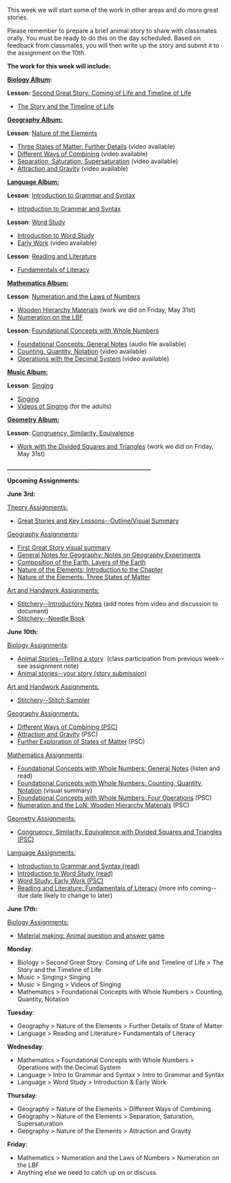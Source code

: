 
This week we will start some of the work in other areas and do more great stories.

Please remember to prepare a brief animal story to share with classmates orally. You must be ready to do this on the day scheduled. Based on feedback from classmates, you will then write up the story and submit it to the assignment on the 10th. 

**The work for this week will include:**

**[Biology Album](https://montessorinorthwest.populiweb.com/router/courseofferings/10738319/dashboard):**

**Lesson:** [Second Great Story: Coming of Life and Timeline of Life](https://montessorinorthwest.populiweb.com/router/courseofferings/10738319/lessons/12679924/pages/13277634/show)

- [The Story and the Timeline of Life](https://montessorinorthwest.populiweb.com/router/courseofferings/10738319/lessons/12679924/pages/13277634/show)

**[Geography Album:](https://montessorinorthwest.populiweb.com/router/courseofferings/10738320/lessons/index)**

**Lesson**: [Nature of the Elements](https://montessorinorthwest.populiweb.com/router/courseofferings/10738320/lessons/12679938/show)

- [Three States of Matter: Further Details](https://montessorinorthwest.populiweb.com/router/courseofferings/10738320/lessons/12679938/pages/13277695/show) (video available)
- [Different Ways of Combining](https://montessorinorthwest.populiweb.com/router/courseofferings/10738320/lessons/12679938/pages/13277696/show) (video available)
- [Separation, Saturation, Supersaturation](https://montessorinorthwest.populiweb.com/router/courseofferings/10738320/lessons/12679938/pages/13277697/show) (video available)
- [Attraction and Gravity](https://montessorinorthwest.populiweb.com/router/courseofferings/10738320/lessons/12679938/pages/13277698/show) (video available)

[**Language Album:**](https://montessorinorthwest.populiweb.com/router/courseofferings/10738323/show)

**Lesson**: [Introduction to Grammar and Syntax](https://montessorinorthwest.populiweb.com/router/courseofferings/10738323/lessons/12679987/show)

- [Introduction to Grammar and Syntax](https://montessorinorthwest.populiweb.com/router/courseofferings/10738323/lessons/12679987/show)

**Lesson**: [Word Study](https://montessorinorthwest.populiweb.com/router/courseofferings/10738323/lessons/12679986/show)

- [Introduction to Word Study](https://montessorinorthwest.populiweb.com/router/courseofferings/10738323/lessons/12679986/show)
- [Early Work](https://montessorinorthwest.populiweb.com/router/courseofferings/10738323/lessons/12679986/pages/13277862/show) (video available)

**Lesson**: [Reading and Literature](https://montessorinorthwest.populiweb.com/router/courseofferings/10738323/lessons/12679994/show)

- [Fundamentals of Literacy](https://montessorinorthwest.populiweb.com/router/courseofferings/10738323/lessons/12679994/show)

[**Mathematics Album:**](https://montessorinorthwest.populiweb.com/router/courseofferings/10738324/dashboard)

**Lesson**: [Numeration and the Laws of Numbers](https://montessorinorthwest.populiweb.com/router/courseofferings/10738324/lessons/12680248/show)

- [Wooden Hierarchy Materials](https://montessorinorthwest.populiweb.com/router/courseofferings/10738324/lessons/12680248/show) (work we did on Friday, May 31st)
- [Numeration on the LBF](https://montessorinorthwest.populiweb.com/router/courseofferings/10738324/lessons/12680248/pages/13278390/show)

**Lesson**: [Foundational Concepts with Whole Numbers](https://montessorinorthwest.populiweb.com/router/courseofferings/10738324/lessons/12680247/pages/13278382/show)

- [Foundational Concepts: General Notes](https://montessorinorthwest.populiweb.com/router/courseofferings/10738324/lessons/12680247/pages/13278382/show) (audio file available)
- [Counting, Quantity, Notation](https://montessorinorthwest.populiweb.com/router/courseofferings/10738324/lessons/12680247/pages/13278383/show) (video available)
- [Operations with the Decimal System](https://montessorinorthwest.populiweb.com/router/courseofferings/10738324/lessons/12680247/pages/13278384/show) (video available)

**[Music Album:](https://montessorinorthwest.populiweb.com/router/courseofferings/10738325/dashboard)**

**Lesson**: [Singing](https://montessorinorthwest.populiweb.com/router/courseofferings/10738325/lessons/12680274/show)

- [Singing](https://montessorinorthwest.populiweb.com/router/courseofferings/10738325/lessons/12680274/show)
- [Videos of Singing](https://montessorinorthwest.populiweb.com/router/courseofferings/10738325/lessons/12680274/pages/13278474/show) (for the adults)

**[Geometry Album:](https://montessorinorthwest.populiweb.com/router/courseofferings/10738321/show)**

**Lesson**: [Congruency, Similarity, Equivalence](https://montessorinorthwest.populiweb.com/router/courseofferings/10738321/lessons/12679958/show) 

- [Work with the Divided Squares and Triangles](https://montessorinorthwest.populiweb.com/router/courseofferings/10738321/lessons/12679958/show) (work we did on Friday, May 31st)

**__________________________________________________**

**Upcoming Assignments:**

**June 3rd:**

[Theory Assignments:](https://montessorinorthwest.populiweb.com/router/courseofferings/10738327/assignments/index)

- [Great Stories and Key Lessons--Outline/Visual Summary](https://montessorinorthwest.populiweb.com/router/courseofferings/10738327/assignments/26160203/show)

[Geography Assignments](https://montessorinorthwest.populiweb.com/router/courseofferings/10738320/assignments/index):

- [First Great Story visual summary](https://montessorinorthwest.populiweb.com/router/courseofferings/10738320/assignments/26160934/show)
- [General Notes for Geography: Notes on Geography Experiments](https://montessorinorthwest.populiweb.com/router/courseofferings/10738320/assignments/26161001/show)
- [Composition of the Earth: Layers of the Earth](https://montessorinorthwest.populiweb.com/router/courseofferings/10738320/assignments/26160998/show)
- [Nature of the Elements: Introduction to the Chapter](https://montessorinorthwest.populiweb.com/router/courseofferings/10738320/assignments/26160999/show)
- [Nature of the Elements: Three States of Matter](https://montessorinorthwest.populiweb.com/router/courseofferings/10738320/assignments/26161000/show)

[Art and Handwork Assignments:](https://montessorinorthwest.populiweb.com/router/courseofferings/10738318/assignments/index)

- [Stitchery--Introductory Notes](https://montessorinorthwest.populiweb.com/router/courseofferings/10738318/assignments/26160963/show) (add notes from video and discussion to document)
- [Stitchery--Needle Book](https://montessorinorthwest.populiweb.com/router/courseofferings/10738318/assignments/26160962/show)

**June 10th:**

[Biology Assignments](https://montessorinorthwest.populiweb.com/router/courseofferings/10738319/assignments/index):

- [Animal Stories--Telling a story](https://montessorinorthwest.populiweb.com/router/courseofferings/10738319/assignments/26160904/show)  (class participation from previous week--see assignment note)
- [Animal stories--your story (story submission)](https://montessorinorthwest.populiweb.com/router/courseofferings/10738319/assignments/26160905/show)

[Art and Handwork Assignments:](https://montessorinorthwest.populiweb.com/router/courseofferings/10738318/assignments/index)

- [Stitchery--Stitch Sampler](https://montessorinorthwest.populiweb.com/router/courseofferings/10738318/assignments/26160961/show)

[Geography Assignments:](https://montessorinorthwest.populiweb.com/router/courseofferings/10738320/assignments/index)

- [Different Ways of Combining (PSC)](https://montessorinorthwest.populiweb.com/router/courseofferings/10738320/assignments/26160941/show)
- [Attraction and Gravity](https://montessorinorthwest.populiweb.com/router/courseofferings/10738320/assignments/26160943/show) (PSC)
- [Further Exploration of States of Matter](https://montessorinorthwest.populiweb.com/router/courseofferings/10738320/assignments/26160940/show) (PSC)

[Mathematics Assignments](https://montessorinorthwest.populiweb.com/router/courseofferings/10738324/assignments/index):

- [Foundational Concepts with Whole Numbers: General Notes](https://montessorinorthwest.populiweb.com/router/courseofferings/10738324/assignments/26161392/show) (listen and read)
- [Foundational Concepts with Whole Numbers: Counting, Quantity, Notation](https://montessorinorthwest.populiweb.com/router/courseofferings/10738324/assignments/26161394/show) (visual summary)
- [Foundational Concepts with Whole Numbers: Four Operations](https://montessorinorthwest.populiweb.com/router/courseofferings/10738324/assignments/26161396/show) (PSC)
- [Numeration and the LoN: Wooden Hierarchy Materials](https://montessorinorthwest.populiweb.com/router/courseofferings/10738324/assignments/26161397/show) (PSC)

[Geometry Assignments:](https://montessorinorthwest.populiweb.com/router/courseofferings/10738321/assignments/index)

- [Congruency, Similarity, Equivalence with Divided Squares and Triangles (PSC)](https://montessorinorthwest.populiweb.com/router/courseofferings/10738321/assignments/26161391/show)

[Language Assignments:](https://montessorinorthwest.populiweb.com/router/courseofferings/10738323/assignments/index)

- [Introduction to Grammar and Syntax (read)](https://montessorinorthwest.populiweb.com/router/courseofferings/10738323/assignments/26161398/show)
- [Introduction to Word Study (read)](https://montessorinorthwest.populiweb.com/router/courseofferings/10738323/assignments/26161399/show)
- [Word Study: Early Work (PSC)](https://montessorinorthwest.populiweb.com/router/courseofferings/10738323/assignments/26161400/show)
- [Reading and Literature: Fundamentals of Literacy](https://montessorinorthwest.populiweb.com/router/courseofferings/10738323/assignments/26161401/show) (more info coming--due date likely to change to later)

**June 17th:**

[Biology Assignments:](https://montessorinorthwest.populiweb.com/router/courseofferings/10738319/assignments/index)

- [Material making: Animal question and answer game](https://montessorinorthwest.populiweb.com/router/courseofferings/10738319/assignments/26160902/show)


**Monday**:

- Biology > Second Great Story: Coming of Life and Timeline of Life > The Story and the Timeline of Life
- Music > Singing> Singing
- Music > Singing > Videos of Singing 
- Mathematics > Foundational Concepts with Whole Numbers > Counting, Quantity, Notation

**Tuesday**: 

- Geography > Nature of the Elements > Further Details of State of Matter
- Language > Reading and Literature> Fundamentals of Literacy

**Wednesday**:

- Mathematics > Foundational Concepts with Whole Numbers > Operations with the Decimal System
- Language > Intro to Grammar and Syntax > Intro to Grammar and Syntax
- Language > Word Study > Introduction & Early Work

**Thursday**:

- Geography > Nature of the Elements > Different Ways of Combining
- Geography > Nature of the Elements > Separation, Saturation, Supersaturation
- Geography > Nature of the Elements > Attraction and Gravity

**Friday**:

- Mathematics > Numeration and the Laws of Numbers > Numeration on the LBF
- Anything else we need to catch up on or discuss.
